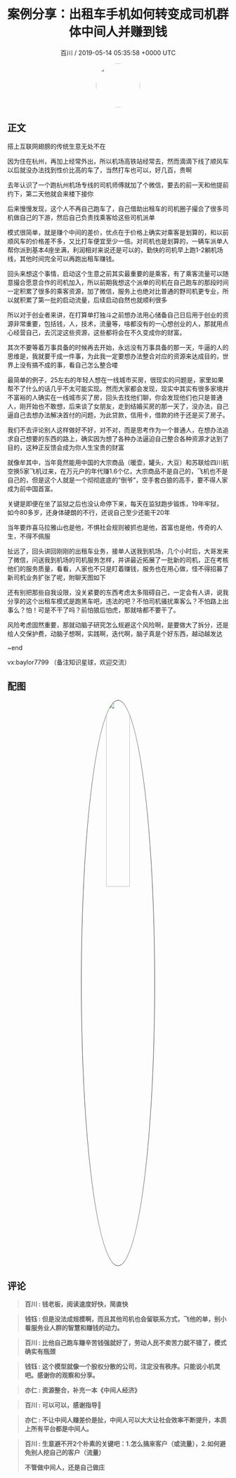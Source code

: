 <h1 align="center">案例分享：出租车手机如何转变成司机群体中间人并赚到钱</h1>
<p align="center">
    <a>百川 / 2019-05-14 05:35:58 &#43;0000 UTC</a>
</p>

<div align="center">
    <img src="https://images.zsxq.com/Fg2OdZf2Iu9qrCueJQEdkUODDyHz?e=1590940799&amp;token=kIxbL07-8jAj8w1n4s9zv64FuZZNEATmlU_Vm6zD:KFpf8rfOzcb81aTTlmEgaB0kdew=" width="100" height="100" style="border:1px solid;border-radius:50%; color:#ffffff"/>
</div>

## 正文

<div>
搭上互联网翅膀的传统生意无处不在

因为住在杭州，再加上经常外出，所以机场高铁站经常去，然而滴滴下线了顺风车以后就没办法找到性价比高的车了，当然打车也可以，好几百，贵啊

去年认识了一个跑杭州机场专线的司机师傅就加了个微信，要去的前一天和他提前约下，第二天他就会来楼下接你

后来慢慢发现，这个人不再自己跑车了，自己借助出租车的司机圈子撮合了很多司机做自己的下游，然后自己负责找乘客给这些司机派单

模式很简单，就是赚个中间的差价，优点在于价格上确实对乘客是划算的，和以前顺风车的价格差不多，又比打车便宜至少一倍。对司机也是划算的，一辆车派单人帮你派到基本4座坐满，利润相对来说还是可以的，勤快的司机早上跑1-2躺机场线，其他时间完全可以再跑出租车赚钱。


回头来想这个事情，启动这个生意之前其实最重要的是乘客，有了乘客流量可以随意撮合愿意合作的司机加入，所以前期我想这个派单的司机在自己跑车的那段时间一定积累了很多的乘客资源，加了微信，服务上也绝对比普通的野司机更专业，所以就积累了第一批的启动流量，后续启动自然也就顺利很多

所以对于创业者来讲，在打算单打独斗之前想办法用心储备自己日后用于创业的资源非常重要，包括钱，人，技术，流量等，啥都没有的一心想创业的人，那就用点心经营自己，去沉淀这些资源，这些都将会在不久变成你的财富。

其次不要等着万事具备的时候再去开始，永远没有万事具备的那一天，牛逼的人的思维是，我就要干成一件事，为此我一定要想办法整合对应的资源来达成目的，世界上没有搞不成的事，看自己怎么整合喽

最简单的例子，25左右的年轻人想在一线城市买房，很现实的问题是，家里如果帮不了什么的话几乎不太可能实现。然而大家都会发现，现实中其实有很多家境并不富裕的人确实在一线城市买了房，回头去找他们聊，你会发现他们也只是普通人，刚开始也不敢想，后来谈了女朋友，走到结婚买房的那一天了，没办法，自己逼自己去想办法解决首付的问题，为此贷款，信用卡，借款的终于还是买了房子。

我们不去评论别人这样做好不好，对不对，而是思考作为一个普通人，在想办法追求自己想要的东西的路上，确实因为想了各种办法逼迫自己整合各种资源才达到了目的，这种正反馈会成为你人生宝贵的财富

就像牟其中，当年竟然能用中国的大宗商品（暖壶，罐头，大豆）和苏联给四川航空换5家飞机过来，在万元户的年代赚1.6个亿，大宗商品不是自己的，飞机也不是自己的，但是这个人就是一个彻彻底底的“倒爷”，空手套白狼的高手，要不得人家成为前中国首富。

关键是即便在坐了监狱之后也没认命停下来，每天在监狱跑步锻炼，19年牢狱，如今80多岁，还身体硬朗的不行，还说自己至少还能干20年

当年要炸喜马拉雅山也是他，不惧社会规则被抓也是他，首富也是他，传奇的人生，不得不佩服

扯远了，回头讲回刚刚的出租车业务，接单人送我到机场，几个小时后，大哥发来了微信，问送我到机场的司机服务怎样，并讲最近拓展了一批新的司机，正在考核他们的服务质量，看看，人家也不只是盯着赚钱，服务也在用心做，怪不得招募了新司机业务扩张了呢，附聊天图如下

还有别把那些自我设限，没关紧要的东西考虑太多阻碍自己，一定会有人讲，说我分享的这个出租车模式是跑黑车吧，违法的吧？不怕司机骚扰乘客么？不怕路上出事么？怕！可是不干了吗？前怕狼后怕虎，那就啥都不要干了。

风险考虑固然重要，那就动脑子研究怎么规避这个风险啊，是要做大了拆分，还是给人交保护费，动脑子想啊，实践啊，迭代啊，脑子真是个好东西，越动越发达

~end

vx:baylor7799
（备注知识星球，欢迎交流）
</div>

## 配图
<div class="image" align="center">

<img src="https://images.zsxq.com/FnXLZRVvCSnsKT_ecaTXwQk6m9zV?imageMogr2/auto-orient/thumbnail/800x/format/jpg/blur/1x0/quality/75&amp;e=1590940799&amp;token=kIxbL07-8jAj8w1n4s9zv64FuZZNEATmlU_Vm6zD:CAYK8TR2MtZnx-N3CA6zHUo1ihc=" width="33%" height="33%" style="border:1px solid;border-radius:50%; color:#3c3f41"/>

</div>

## 评论

<div align="left">
<div>

<blockquote >
<span> <strong>百川 : 钱老板，阅读速度好快，简直快 </strong></span>
</blockquote>

<blockquote >
<span> <strong>钱钰 : 但是没法成规模啊，而且其他司机也会留联系方式，飞他的单，别小看服务业人群的智慧和赚钱的动力。 </strong></span>
</blockquote>

<blockquote >
<span> <strong>百川 : 比他自己跑车赚辛苦钱强就好了，劳动人民不卖苦力就不错了，模式确实有瓶颈 </strong></span>
</blockquote>

<blockquote >
<span> <strong>钱钰 : 这个模型就像一个股权分散的公司，注定没有秩序。只能说小机灵吧。感谢你的观察和分享。 </strong></span>
</blockquote>

<blockquote >
<span> <strong>亦仁 : 资源整合，补充一本《中间人经济》 </strong></span>
</blockquote>

<blockquote >
<span> <strong>百川 : 可以可以，感谢指导🙏 </strong></span>
</blockquote>

<blockquote >
<span> <strong>亦仁 : 不让中间人赚差价是扯，中间人可以大大让社会效率不断提升，本质上所有平台都是中间人。 </strong></span>
</blockquote>

<blockquote >
<span> <strong>百川 : 生意避不开2个朴素的关键吧：1.怎么搞来客户（或流量），2.如何避免别人挖自己的客户（流量）

不管做中间人，还是自己做庄 </strong></span>
</blockquote>

</div>
</div>